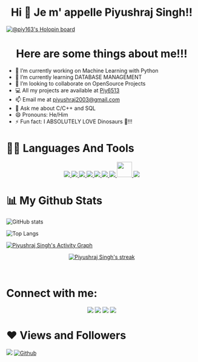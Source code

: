 ### <h1 align="center">Hi 👋  Je m' appelle Piyushraj Singh!!</h1>

[![@piy163's Holopin board](https://holopin.me/piy163)](https://holopin.io/@piy163)

<h1 align= "center" >Here are some things about me!!!</h1>

- 🔭 I’m currently working on Machine Learning with Python
- 🌱 I’m currently learning DATABASE MANAGEMENT
- 👯 I’m looking to collaborate on OpenSource Projects
- 💻 All my projects are available at [Piy6513](https://github.com/Piy6513)
- 📫 Email me at piyushraj2003@gmail.com
- 💬 Ask me about C/C++ and SQL
- 😄 Pronouns: He/Him
- ⚡ Fun fact: I ABSOLUTELY LOVE Dinosaurs 🦖!!!

<h1>👨‍💻 Languages And Tools</h1>

<p align="center">
<a href="https://www.w3schools.com/CPP/default.asp" target="_blank"> <img src="https://img.icons8.com/color/48/000000/c-plus-plus-logo.png"/> </a> 
<a href="https://www.w3schools.in/c-tutorial/" target="_blank"> <img src="https://img.icons8.com/color/48/000000/c-programming.png"/> </a> 
<a href="https://code.visualstudio.com/docs" target="_blank"> <img src="https://img.icons8.com/color/48/000000/visual-studio-code-2019.png"/> </a> 
<a href="https://www.jetbrains.com/pycharm/" target="_blank"> <img src="https://img.icons8.com/color/48/000000/pycharm.png"/> </a> 
<a href="https://github.com/Piy6513" target="_blank"> <img src="https://img.icons8.com/fluent/48/000000/github.png"/> </a> 
<a href="https://www.python.org" target="_blank"> <img src="https://img.icons8.com/color/48/000000/python.png"/> </a> 
<a href="https://git-scm.com/" target="_blank"> <img src="https://img.icons8.com/color/48/000000/git.png"/> </a> 
<a href="https://www.mysql.com/products/workbench/"> <img src="https://upload.wikimedia.org/wikipedia/commons/8/87/Sql_data_base_with_logo.png" height="40"/> </a>
<a href="https://www.w3schools.com/html/default.asp" target="_blank"> <img src="https://img.icons8.com/color/48/000000/html-5.png"/> </a> 
</p>


<h1>📊 My Github Stats</h1>

![GitHub stats](https://github-readme-stats.vercel.app/api?username=Piy6513&show_icons=true&theme=tokyonight)

![Top Langs](https://github-readme-stats.vercel.app/api/top-langs/?username=Piy6513&langs_count=8&count_private=true&layout=compact&theme=react&hide_border=true&bg_color=0D1117)

<a href="https://github.com/Piy6513/github-readme-activity-graph"><img alt="Piyushraj Singh's Activity Graph" src="https://activity-graph.herokuapp.com/graph?username=Piy6513&bg_color=0D1117&color=5BCDEC&line=5BCDEC&point=FFFFFF&hide_border=true" /></a>

<p align="center">
    <a href="https://github.com/Piy6513/github-readme-streak-stats">
        <img title="🔥 Get streak stats for your profile at git.io/streak-stats" alt="Piyushraj Singh's streak" src="https://github-readme-streak-stats.herokuapp.com/?user=Piy6513&theme=black-ice&hide_border=true&stroke=0000&background=060A0CD0"/>
    </a>
</p>

<br/>

<h1>Connect with me:</h1>

<p align="center">
 <a href = "https://twitter.com/PiyushS6513"><img src="https://img.icons8.com/fluent/48/000000/github.png"/></a>
 <a href = "https://www.linkedin.com/in/piyushraj-singh-523711206/"><img src="https://img.icons8.com/fluent/48/000000/linkedin.png"/></a>
<a href = "https://www.instagram.com/piyush_163/"><img src="https://img.icons8.com/fluent/48/000000/instagram-new.png"/></a> 
<a href = "https://twitter.com/PiyushS6513"><img src="https://img.icons8.com/fluent/48/000000/twitter.png"/></a> 
</p>

<h1>❤ Views and Followers</h1>

![](https://visitor-badge.laobi.icu/badge?page_id=Piy6513.Piy6513)
[![Github](https://img.shields.io/github/followers/Piy6513?label=Follow&style=social)](https://github.com/Piy6513)

